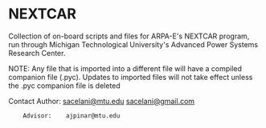 # NEXTCAR
Collection of on-board scripts and files for ARPA-E's NEXTCAR program, run through Michigan Technological University's Advanced Power Systems Research Center.

NOTE:	Any file that is imported into a different file will have a compiled companion file (.pyc).
		Updates to imported files will not take effect unless the .pyc companion file is deleted

		
Contact Author:		sacelani@mtu.edu
					sacelani@gmail.com

		Advisor:	ajpinar@mtu.edu
					
			